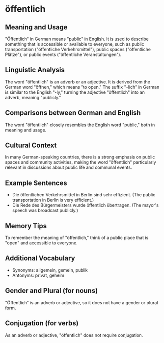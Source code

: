 # öffentlich
## Meaning and Usage
"Öffentlich" in German means "public" in English. It is used to describe something that is accessible or available to everyone, such as public transportation ("öffentliche Verkehrsmittel"), public spaces ("öffentliche Plätze"), or public events ("öffentliche Veranstaltungen").

## Linguistic Analysis
The word "öffentlich" is an adverb or an adjective. It is derived from the German word "öffnen," which means "to open." The suffix "-lich" in German is similar to the English "-ly," turning the adjective "öffentlich" into an adverb, meaning "publicly."

## Comparisons between German and English
The word "öffentlich" closely resembles the English word "public," both in meaning and usage.

## Cultural Context
In many German-speaking countries, there is a strong emphasis on public spaces and community activities, making the word "öffentlich" particularly relevant in discussions about public life and communal events.

## Example Sentences
- Die öffentlichen Verkehrsmittel in Berlin sind sehr effizient. (The public transportation in Berlin is very efficient.)
- Die Rede des Bürgermeisters wurde öffentlich übertragen. (The mayor's speech was broadcast publicly.)

## Memory Tips
To remember the meaning of "öffentlich," think of a public place that is "open" and accessible to everyone.

## Additional Vocabulary
- Synonyms: allgemein, gemein, publik
- Antonyms: privat, geheim

## Gender and Plural (for nouns)
"Öffentlich" is an adverb or adjective, so it does not have a gender or plural form.

## Conjugation (for verbs)
As an adverb or adjective, "öffentlich" does not require conjugation.